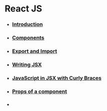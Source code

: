 # React JS

- ### [Introduction](introduction.md "Introduction to React")
- ### [Components](components.md "Components")
- ### [Export and Import](export-import.md "Export and Import")
- ### [Writing JSX](jsx.md "Writing JSX")
- ### [JavaScript in JSX with Curly Braces](js-in-jsx-curly-braces.md "JavaScript in JSX with Curly Braces")
- ### [Props of a component](props.md "Properties of a component")
- ### []()
